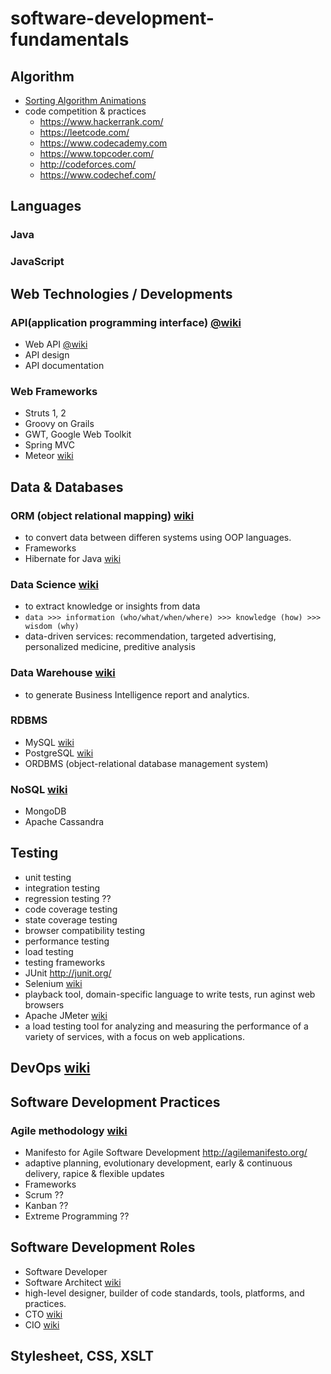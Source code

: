 # software-development-fundamentals

## Algorithm
- [Sorting Algorithm Animations](https://www.toptal.com/developers/sorting-algorithms/)
- code competition & practices
  - https://www.hackerrank.com/
  - https://leetcode.com/
  - https://www.codecademy.com
  - https://www.topcoder.com/
  - http://codeforces.com/
  - https://www.codechef.com/

## Languages

### Java

### JavaScript

## Web Technologies / Developments

### API(application programming interface) [@wiki](https://en.wikipedia.org/wiki/Application_programming_interface)
- Web API [@wiki](https://en.wikipedia.org/wiki/Web_API)
- API design
- API documentation

### Web Frameworks
- Struts 1, 2 
- Groovy on Grails
- GWT, Google Web Toolkit
- Spring MVC
- Meteor [wiki](https://en.wikipedia.org/wiki/Meteor_(web_framework))


## Data & Databases

### ORM (object relational mapping) [wiki](https://en.wikipedia.org/wiki/Object-relational_mapping)
- to convert data between differen systems using OOP languages. 
- Frameworks
- Hibernate for Java [wiki](https://en.wikipedia.org/wiki/Hibernate_(framework))

### Data Science [wiki](https://en.wikipedia.org/wiki/Data_science)
- to extract knowledge or insights from data
- `data >>> information (who/what/when/where) >>> knowledge (how) >>> wisdom (why)`
- data-driven services: recommendation, targeted advertising, personalized medicine, preditive analysis

### Data Warehouse [wiki](https://en.wikipedia.org/wiki/Data_warehouse)
- to generate Business Intelligence report and analytics.

### RDBMS
- MySQL [wiki](https://en.wikipedia.org/wiki/MySQL)
- PostgreSQL [wiki](https://en.wikipedia.org/wiki/PostgreSQL)
- ORDBMS (object-relational database management system)

### NoSQL [wiki](https://en.wikipedia.org/wiki/NoSQL)
- MongoDB
- Apache Cassandra 



## Testing
- unit testing
- integration testing
- regression testing ??
- code coverage testing
- state coverage testing
- browser compatibility testing
- performance testing
- load testing
- testing frameworks 
- JUnit http://junit.org/
- Selenium [wiki](https://en.wikipedia.org/wiki/Selenium_(software))
- playback tool, domain-specific language to write tests, run aginst web browsers
- Apache JMeter [wiki](https://en.wikipedia.org/wiki/Apache_JMeter)
- a load testing tool for analyzing and measuring the performance of a variety of services, with a focus on web applications.

## DevOps [wiki](https://en.wikipedia.org/wiki/DevOps)

## Software Development Practices 
### Agile methodology [wiki](https://en.wikipedia.org/wiki/Agile_software_development)
- Manifesto for Agile Software Development http://agilemanifesto.org/
- adaptive planning, evolutionary development, early & continuous delivery, rapice & flexible updates
- Frameworks
- Scrum ??
- Kanban ??
- Extreme Programming ??

## Software Development Roles
- Software Developer 
- Software Architect [wiki](https://en.wikipedia.org/wiki/Software_architect)
- high-level designer, builder of code standards, tools, platforms, and practices. 
- CTO [wiki](https://en.wikipedia.org/wiki/Chief_technology_officer)
- CIO [wiki](https://en.wikipedia.org/wiki/Chief_information_officer)

## Stylesheet, CSS, XSLT
